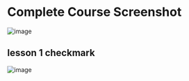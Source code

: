 
# Complete Course Screenshot
![image](https://github.com/rahib-Ahmed/codeacademy-js/assets/52162363/6ed3be58-23df-43e2-b360-2a419c109490)


## lesson 1 checkmark

![image](https://github.com/rahib-Ahmed/codeacademy-js/assets/52162363/2714dd69-7060-4e33-8920-4b7e11711327)
